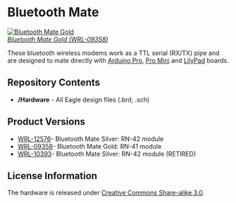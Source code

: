 Bluetooth Mate
==============
[![Bluetooth Mate Gold](https://dlnmh9ip6v2uc.cloudfront.net//images/products/9/3/5/8/09358-01.jpg)  
*Bluetooth Mate Gold (WRL-09358)*](https://www.sparkfun.com/products/9358)

These bluetooth wireless modems work as a TTL serial (RX/TX) pipe and are designed to mate directly with [Arduino Pro](https://www.sparkfun.com/products/10915), [Pro Mini](https://www.sparkfun.com/products/11114) and [LilyPad](https://www.sparkfun.com/products/9266) boards. 

Repository Contents
-------------------

* **/Hardware** - All Eagle design files (.brd, .sch)


Product Versions
----------------
* [WRL-12576](https://www.sparkfun.com/products/12576)- Bluetooth Mate Silver: RN-42 module
* [WRL-09358](https://www.sparkfun.com/products/9358)- Bluetooth Mate Gold: RN-41 module
* [WRL-10393](https://www.sparkfun.com/products/10393)- Bluetooth Mate Silver: RN-42 module (RETIRED)

License Information
-------------------
The hardware is released under [Creative Commons Share-alike 3.0](http://creativecommons.org/licenses/by-sa/3.0/).  
